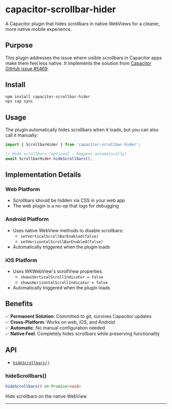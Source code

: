 # capacitor-scrollbar-hider

A Capacitor plugin that hides scrollbars in native WebViews for a cleaner, more native mobile experience.

## Purpose

This plugin addresses the issue where visible scrollbars in Capacitor apps make them feel less native. It implements the solution from [Capacitor GitHub issue #5469](https://github.com/ionic-team/capacitor/issues/5469).

## Install

```bash
npm install capacitor-scrollbar-hider
npx cap sync
```

## Usage

The plugin automatically hides scrollbars when it loads, but you can also call it manually:

```typescript
import { ScrollbarHider } from 'capacitor-scrollbar-hider';

// Hide scrollbars (optional - happens automatically)
await ScrollbarHider.hideScrollbars();
```

## Implementation Details

### Web Platform
- Scrollbars should be hidden via CSS in your web app
- The web plugin is a no-op that logs for debugging

### Android Platform
- Uses native WebView methods to disable scrollbars:
  - `setVerticalScrollBarEnabled(false)`
  - `setHorizontalScrollBarEnabled(false)`
- Automatically triggered when the plugin loads

### iOS Platform
- Uses WKWebView's scrollView properties:
  - `showsVerticalScrollIndicator = false`
  - `showsHorizontalScrollIndicator = false`
- Automatically triggered when the plugin loads

## Benefits

✅ **Permanent Solution**: Committed to git, survives Capacitor updates  
✅ **Cross-Platform**: Works on web, iOS, and Android  
✅ **Automatic**: No manual configuration needed  
✅ **Native Feel**: Completely hides scrollbars while preserving functionality

## API

<docgen-index>

* [`hideScrollbars()`](#hidescrollbars)

</docgen-index>

<docgen-api>
<!--Update the source file JSDoc comments and rerun docgen to update the docs below-->

### hideScrollbars()

```typescript
hideScrollbars() => Promise<void>
```

Hide scrollbars on the native WebView

--------------------

</docgen-api>
